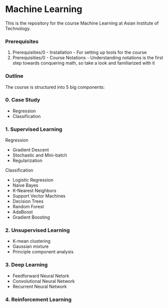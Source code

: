 # Machine Learning

This is the repository for the course Machine Learning at Asian Institute of Technology.

### Prerequisites

1. Prerequisities/0 - Installation - For setting up tools for the course
2. Prerequisities/0 - Course Notations - Understanding notations is the first step towards conquering math, so take a look and familiarized with it
  
### Outline

The course is structured into 5 big components:

### 0. Case Study
- Regression
- Classification
  
### 1. Supervised Learning

Regression
- Gradient Descent
- Stochastic and Mini-batch
- Regularization 

Classification
- Logistic Regression
- Naive Bayes
- K-Nearest Neighbors
- Support Vector Machines
- Decision Trees
- Random Forest
- AdaBoost
- Gradient Boosting

### 2. Unsupervised Learning
  - K-mean clustering
  - Gaussian mixture
  - Principle component analysis
  
### 3. Deep Learning 
  - Feedforward Neural Netork
  - Convolutional Neural Network
  - Recurrent Neural Network

### 4. Reinforcement Learning
